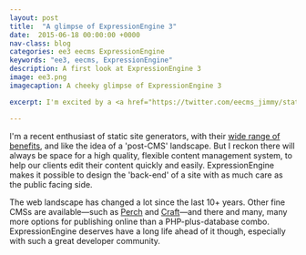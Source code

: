 ```yaml
---
layout: post
title:  "A glimpse of ExpressionEngine 3"
date:  2015-06-18 00:00:00 +0000
nav-class: blog
categories: ee3 eecms ExpressionEngine
keywords: "ee3, eecms, ExpressionEngine"
description: A first look at ExpressionEngine 3
image: ee3.png
imagecaption: A cheeky glimpse of ExpressionEngine 3

excerpt: I'm excited by a <a href="https://twitter.com/eecms_jimmy/status/611197048654823425" title="James Mathias on Twitter">recent screenshot from James Mathias</a> of <a href="https://ellislab.com/expressionengine" title="ExpressionEngine from EllisLab">ExpressionEngine 3</a>. We can’t judge by a screengrab, but from first impressions it’s beautiful, with a crisp, light and simple interface.

---
```


I'm a recent enthusiast of static site generators, with their [wide range of benefits], and like the idea of a 'post-CMS' landscape. But I reckon there will always be space for a high quality, flexible content management system, to help our clients edit their content quickly and easily. ExpressionEngine makes it possible to design the 'back-end' of a site with as much care as the public facing side.

The web landscape has changed a lot since the last 10+ years. Other fine CMSs are available—such as [Perch] and [Craft]—and there and many, many more options for publishing online than a PHP-plus-database combo. ExpressionEngine deserves have a long life ahead of it though, especially with such a great developer community.

[wide range of benefits]: (https://www.netlify.com/why-static)
[Perch]: https://grabaperch.com/
[Craft]: https://craftcms.com/